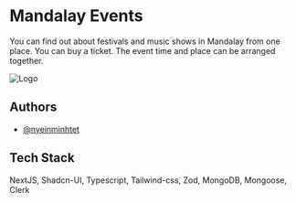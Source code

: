 # Mandalay Events

You can find out about festivals and music shows in Mandalay from one place. You can buy a ticket. The event time and place can be arranged together.

![Logo](https://mandalay-events.vercel.app/assets/logo.svg)

## Authors

- [@nyeinminhtet](https://www.github.com/nyeinminhtet)

## Tech Stack

NextJS, Shadcn-UI, Typescript, Tailwind-css, Zod, MongoDB, Mongoose, Clerk

